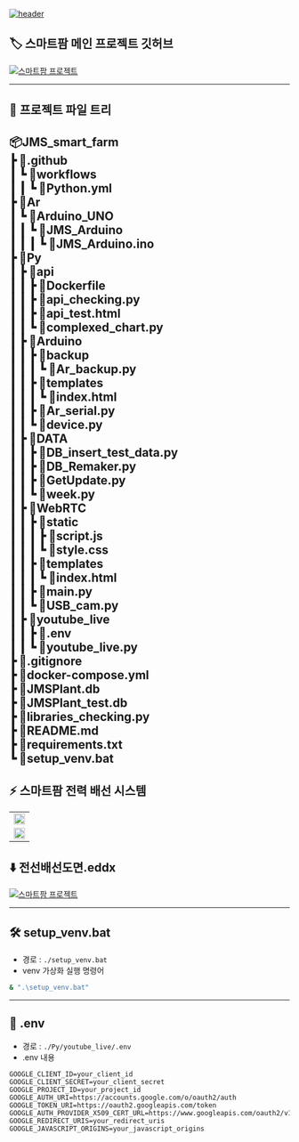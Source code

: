 [![header](https://capsule-render.vercel.app/api?type=venom&height=300&color=0:038C7F,45:04BF8A,60:04D98B,100:74BF04&text=JMS%20Smart%20Farm&fontAlign=50&fontColor=ffffff&textBg=false&desc=By%20JMS.HW%20:%20qwer9679,%20CutTheWire&descAlign=50&descAlignY=63&fontAlignY=46)](https://github.com/CutTheWire/JMS_smart_farm.git)

## 🏷️ 스마트팜 메인 프로젝트 깃허브
[![스마트팜 프로젝트](https://capsule-render.vercel.app/api?type=waving&height=300&color=0:038C7F,30:04BF8A,70:04D98B,100:74BF04&text=Smart%20Farm%20Main&fontColor=ffffff&textBg=false&desc=Link%20:%20jgkim14_SmartFarm.git&descAlignY=53&fontAlignY=35&descAlign=67)](https://github.com/jgkim14/SmartFarm.git)

---
## 🌳 프로젝트 파일 트리
📦JMS_smart_farm   
 ┣ 📂.github   
 ┃ ┗ 📂workflows  
 ┃ ┃ ┗ 📜Python.yml   
 ┣ 📂Ar   
 ┃ ┗ 📂Arduino_UNO   
 ┃ ┃ ┗ 📂JMS_Arduino   
 ┃ ┃ ┃ ┗ 📜JMS_Arduino.ino   
 ┣ 📂Py   
 ┃ ┣ 📂api   
 ┃ ┃ ┣ 📜Dockerfile   
 ┃ ┃ ┣ 📜api_checking.py   
 ┃ ┃ ┣ 📜api_test.html   
 ┃ ┃ ┗ 📜complexed_chart.py   
 ┃ ┣ 📂Arduino   
 ┃ ┃ ┣ 📂backup   
 ┃ ┃ ┃ ┗ 📜Ar_backup.py   
 ┃ ┃ ┣ 📂templates   
 ┃ ┃ ┃ ┗ 📜index.html   
 ┃ ┃ ┣ 📜Ar_serial.py   
 ┃ ┃ ┗ 📜device.py   
 ┃ ┣ 📂DATA   
 ┃ ┃ ┣ 📜DB_insert_test_data.py   
 ┃ ┃ ┣ 📜DB_Remaker.py   
 ┃ ┃ ┣ 📜GetUpdate.py   
 ┃ ┃ ┗ 📜week.py   
 ┃ ┣ 📂WebRTC   
 ┃ ┃ ┣ 📂static   
 ┃ ┃ ┃ ┣ 📜script.js   
 ┃ ┃ ┃ ┗ 📜style.css   
 ┃ ┃ ┣ 📂templates   
 ┃ ┃ ┃ ┗ 📜index.html   
 ┃ ┃ ┣ 📜main.py   
 ┃ ┃ ┗ 📜USB_cam.py   
 ┃ ┣ 📂youtube_live   
 ┃ ┃ ┣ 📜.env   
 ┃ ┃ ┗ 📜youtube_live.py   
 ┣ 📜.gitignore   
 ┣ 📜docker-compose.yml   
 ┣ 📜JMSPlant.db   
 ┣ 📜JMSPlant_test.db   
 ┣ 📜libraries_checking.py   
 ┣ 📜README.md   
 ┣ 📜requirements.txt   
 ┗ 📜setup_venv.bat 
---

## ⚡ 스마트팜 전력 배선 시스템
   <table> 
      <tr> 
         <td><img src="https://drive.google.com/uc?export=view&id=13ar-wA-7TMwUxgA23lSkwvVG2YBkz0Jr" width="100%"></td>
      <tr> 
      </tr> 
         <td><img src="https://drive.google.com/uc?export=view&id=16K5b2SZef0kbdzVoox6DTChH2M7OzhQk" width="100%"></td>
      </tr> 
   </table>
   
   ## ⬇️ 전선배선도면.eddx
   [![스마트팜 프로젝트](https://drive.google.com/uc?export=view&id=16YLoCCLto-hLLAYDK2dCux5KVayjZyTT)](https://drive.google.com/file/d/16HMf_8yOA0kCh1TgKVcjFiXK0HJdRApW/view?usp=sharing) 

---
## 🛠️ setup_venv.bat
- 경로 : `./setup_venv.bat`
- venv 가상화 실행 명령어
```bash
& ".\setup_venv.bat"
```
---
## 🔐 .env
- 경로 : `./Py/youtube_live/.env`
- .env 내용
```.env
GOOGLE_CLIENT_ID=your_client_id
GOOGLE_CLIENT_SECRET=your_client_secret
GOOGLE_PROJECT_ID=your_project_id
GOOGLE_AUTH_URI=https://accounts.google.com/o/oauth2/auth
GOOGLE_TOKEN_URI=https://oauth2.googleapis.com/token
GOOGLE_AUTH_PROVIDER_X509_CERT_URL=https://www.googleapis.com/oauth2/v1/certs
GOOGLE_REDIRECT_URIS=your_redirect_uris
GOOGLE_JAVASCRIPT_ORIGINS=your_javascript_origins
```
